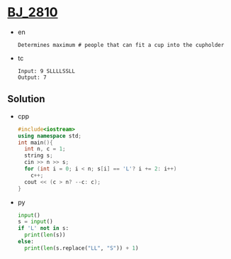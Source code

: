 # [BJ_2810](https://acmicpc.net/problem/2810)

* en

  ```en
  Determines maximum # people that can fit a cup into the cupholder
  ```

* tc

  ```tc
  Input: 9 SLLLLSSLL
  Output: 7
  ```

## Solution

* cpp

  ```cpp
  #include<iostream>
  using namespace std;
  int main(){
    int n, c = 1;
    string s;
    cin >> n >> s;
    for (int i = 0; i < n; s[i] == 'L'? i += 2: i++)
      c++;
    cout << (c > n? --c: c);
  }
  ```

* py

  ```py
  input()
  s = input()
  if 'L' not in s:
    print(len(s))
  else:
    print(len(s.replace("LL", "S")) + 1)
  ```
